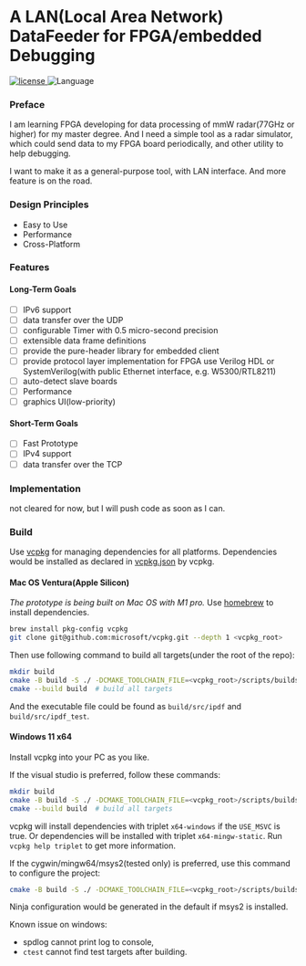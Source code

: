 # A LAN(Local Area Network) DataFeeder for FPGA/embedded Debugging

<p>
<a href='https://github.com/zhang-stephen/ip-datafeeder/blob/master/LICENSE'>
    <img alt='license' src='https://img.shields.io/badge/License-MIT-informational?style=flat-square'>
</a>
<img alt='Language' src='https://img.shields.io/badge/language-C%2B%2B20-orange?style=flat-square&logo=c%2B%2B'/>
</p>

### Preface

I am learning FPGA developing for data processing of mmW radar(77GHz or higher) for my master degree. And I need a simple tool as a radar simulator, which could send data to my FPGA board periodically, and other utility to help debugging.

I want to make it as a general-purpose tool, with LAN interface. And more feature is on the road.

### Design Principles

- Easy to Use
- Performance
- Cross-Platform

### Features

#### Long-Term Goals

- [ ] IPv6 support
- [ ] data transfer over the UDP
- [ ] configurable Timer with 0.5 micro-second precision
- [ ] extensible data frame definitions
- [ ] provide the pure-header library for embedded client
- [ ] provide protocol layer implementation for FPGA use Verilog HDL or SystemVerilog(with public Ethernet interface, e.g. W5300/RTL8211)
- [ ] auto-detect slave boards
- [ ] Performance
- [ ] graphics UI(low-priority)

#### Short-Term Goals

- [ ] Fast Prototype
- [ ] IPv4 support
- [ ] data transfer over the TCP

### Implementation

not cleared for now, but I will push code as soon as I can.

### Build

Use [vcpkg](https://github.com/microsoft/vcpkg) for managing dependencies for all platforms. Dependencies would be installed as declared in [vcpkg.json](./vcpkg.json) by vcpkg.

#### Mac OS Ventura(Apple Silicon)

*The prototype is being built on Mac OS with M1 pro.*
Use [homebrew](https://brew.sh) to install dependencies.

```bash
brew install pkg-config vcpkg
git clone git@github.com:microsoft/vcpkg.git --depth 1 <vcpkg_root>
```

Then use following command to build all targets(under the root of the repo):

```bash
mkdir build
cmake -B build -S ./ -DCMAKE_TOOLCHAIN_FILE=<vcpkg_root>/scripts/buildsystems/vcpkg.cmake # configure the project with vcpkg
cmake --build build  # build all targets
```

And the executable file could be found as `build/src/ipdf` and `build/src/ipdf_test`.

#### Windows 11 x64

Install vcpkg into your PC as you like.

If the visual studio is preferred, follow these commands:

```bash
mkdir build
cmake -B build -S ./ -DCMAKE_TOOLCHAIN_FILE=<vcpkg_root>/scripts/buildsystems/vcpkg.cmake -G "Visual Studio 17 2022" -DUSE_MSVC=on # configure the project with vcpkg
cmake --build build  # build all targets
```

vcpkg will install dependencies with triplet `x64-windows` if the `USE_MSVC` is true. Or dependencies will be installed with triplet `x64-mingw-static`. Run `vcpkg help triplet` to get more information.

If the cygwin/mingw64/msys2(tested only) is preferred, use this command to configure the project:

```bash
cmake -B build -S ./ -DCMAKE_TOOLCHAIN_FILE=<vcpkg_root>/scripts/buildsystems/vcpkg.cmake # configure the project with vcpkg
```

Ninja configuration would be generated in the default if msys2 is installed.

Known issue on windows:
- spdlog cannot print log to console,
- `ctest` cannot find test targets after building.
